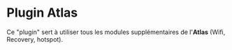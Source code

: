 # Plugin Atlas

Ce "plugin" sert à utiliser tous les modules supplémentaires de l'**Atlas** (Wifi, Recovery, hotspot).
